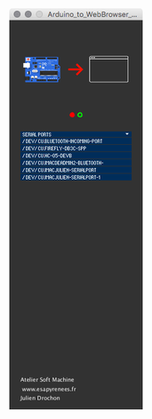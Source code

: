 
![enter image description here](https://raw.githubusercontent.com/JulienDrochon/-00_Software_utilities/master/00_01_Arduino_to_webBrowser_Utility/screenshot.png)
